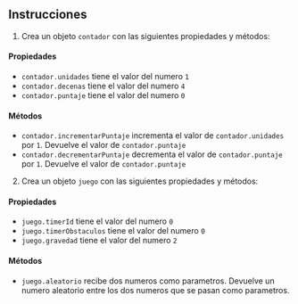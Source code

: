 ## Instrucciones

1. Crea un objeto `contador` con las siguientes propiedades y métodos:

#### Propiedades
- `contador.unidades` tiene el valor del numero `1`
- `contador.decenas` tiene el valor del numero `4`
- `contador.puntaje` tiene el valor del numero `0`

#### Métodos
- `contador.incrementarPuntaje` incrementa el valor de `contador.unidades` por `1`. Devuelve el valor de `contador.puntaje`
- `contador.decrementarPuntaje` decrementa el valor de `contador.puntaje` por `1`. Devuelve el valor de `contador.puntaje`

2. Crea un objeto `juego` con las siguientes propiedades y métodos:

#### Propiedades
- `juego.timerId` tiene el valor del numero `0`
- `juego.timerObstaculos` tiene el valor del numero `0`
- `juego.gravedad` tiene el valor del numero `2`

#### Métodos
- `juego.aleatorio` recibe dos numeros como parametros. Devuelve un numero aleatorio entre los dos numeros que se pasan como parametros. 
